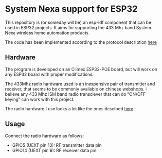 # System Nexa support for ESP32

This repository is (or someday will be) an esp-idf component that can be used in ESP32 projects. It aims for supporting the 433 Mhz band System Nexa wireless home automation products.

The code has been implemented according to the protocol description [here](https://tech.jolowe.se/home-automation-rf-protocols/)

## Hardware

The program is developed on an Olimex ESP32-POE board, but will work on any ESP32 board with proper modifications. 

The 433Mhz radio hardware used is an inexpensive pair of transmitter and receiver, that seems to be commonly available on chinese webshops. I believe any 433 Mhz ISM band radio transciever that can do "ON/OFF keying" can work with this project.

The radio hardware I use looks a lot like the ones descibed [here](http://romanblack.com/RF/cheapRFmodules.htm)

## Usage 

Connect the radio hardware as follows:

* GPIO5 (UEXT pin 10): RF transmitter data pin
* GPIO14 (UEXT pin 9): RF receiver data pin
